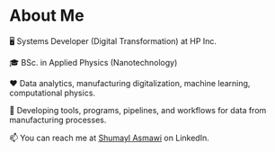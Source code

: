 <p align="center">
    <h1>About Me</h1>
</p>

<p align="left">
🖥️ Systems Developer (Digital Transformation) at HP Inc.
</p>

<p align="left">
🎓 BSc. in Applied Physics (Nanotechnology)
</p>

<p align="left">
❤️ Data analytics, manufacturing digitalization, machine learning, computational physics.
</p>


<p align="left">
🌱 Developing tools, programs, pipelines, and workflows for data from manufacturing processes.
</p>


<p align="left">

📫 You can reach me at [Shumayl Asmawi](https://www.linkedin.com/in/shumayl-111/) on LinkedIn.
    
</p>



<!---
A GitHub profile readme.
--->
